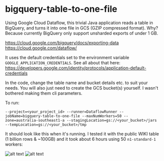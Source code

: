 # bigquery-table-to-one-file
Using Google Cloud Dataflow, this trivial Java application reads a table in BigQuery, and turns it into one file in GCS (GZIP compressed format). Why? Because currently BigQuery only support unsharded exports of under 1 GB.

https://cloud.google.com/bigquery/docs/exporting-data
https://cloud.google.com/dataflow/

It uses the default credentials set to the environment variable `GOOGLE_APPLICATION_CREDENTIALS`. See all about that here: https://developers.google.com/identity/protocols/application-default-credentials

In the code, change the table name and bucket details etc. to suit your needs. You will also just need to create the GCS bucket(s) yourself. I wasn't bothered making them cli parameters.

To run:

`--project=<your_project_id>
--runner=DataflowRunner
--jobName=bigquery-table-to-one-file
--maxNumWorkers=50
--zone=australia-southeast1-a
--stagingLocation=gs://<your_bucket>/jars
--tempLocation=gs://<your_bucket>/tmp`

It should look like this when it's running. I tested it with the public WIKI table (1 billion rows & ~100GB) and it took about 6 hours using 50 `n1-standard-1` workers:

![alt text](https://user-images.githubusercontent.com/5554342/30951859-7ee93e9a-a468-11e7-9875-e363b18966eb.png)
![alt text](https://user-images.githubusercontent.com/5554342/30951877-95c47de6-a468-11e7-8976-3cf4d923f4c2.png)
